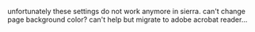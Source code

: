 unfortunately these settings do not work anymore in sierra.
can't change page background color?
can't help but migrate to adobe acrobat reader...
